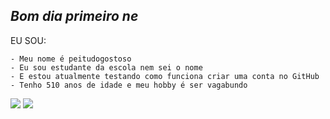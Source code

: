 ## _Bom dia primeiro ne_

EU SOU:

    - Meu nome é peitudogostoso
    - Eu sou estudante da escola nem sei o nome
    - E estou atualmente testando como funciona criar uma conta no GitHub
    - Tenho 510 anos de idade e meu hobby é ser vagabundo

 ![](https://media1.tenor.com/m/goY0VJNhQSIAAAAd/bleh-bleh-cat.gif)
 ![](https://media.tenor.com/KK4MJz2_YRgAAAAi/cat-spinning.gif)
